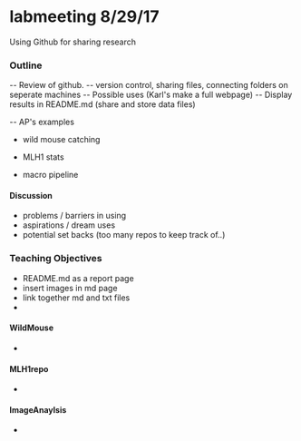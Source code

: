 # labmeeting 8/29/17
Using Github for sharing research

### Outline
-- Review of github.  -- version control, sharing files, connecting folders on seperate machines
-- Possible uses (Karl's make a full webpage)
-- Display results in README.md (share and store data files)

-- AP's examples
  - wild mouse catching
  
  - MLH1 stats
  - macro pipeline

#### Discussion
  - problems / barriers in using
  - aspirations / dream uses
  - potential set backs (too many repos to keep track of..)
  
### Teaching Objectives
 - README.md as a report page
 - insert images in md page
 - link together md and txt files
 - 

#### WildMouse
  - 
  
#### MLH1repo
  -

#### ImageAnaylsis
  -

